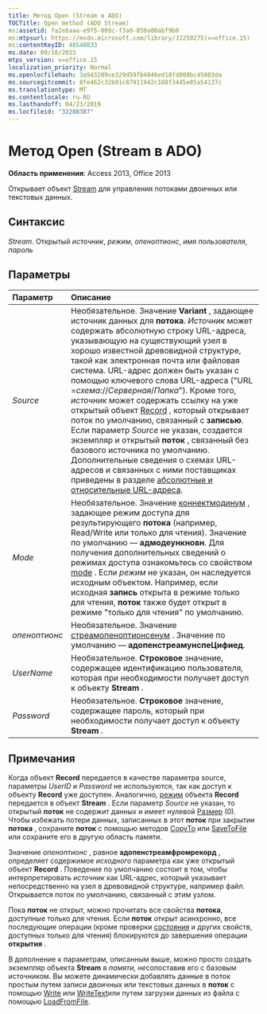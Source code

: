 ```yaml
---
title: Метод Open (Stream в ADO)
TOCTitle: Open method (ADO Stream)
ms:assetid: fa2e6aaa-e9f5-009c-f3a0-050a00abf9b0
ms:mtpsurl: https://msdn.microsoft.com/library/JJ250275(v=office.15)
ms:contentKeyID: 48548833
ms.date: 09/18/2015
mtps_version: v=office.15
localization_priority: Normal
ms.openlocfilehash: 3a943209ce329d59fb4846ed18fd008bc45803da
ms.sourcegitcommit: 8fe462c32b91c87911942c188f3445e85a54137c
ms.translationtype: MT
ms.contentlocale: ru-RU
ms.lasthandoff: 04/23/2019
ms.locfileid: "32288387"
---
```

# <a name="open-method-ado-stream"></a>Метод Open (Stream в ADO)


**Область применения**: Access 2013, Office 2013


Открывает объект [Stream](stream-object-ado.md) для управления потоками двоичных или текстовых данных.

## <a name="syntax"></a>Синтаксис

*Stream*. Открытый *источник*, *режим*, *опеноптионс*, *имя пользователя*, *пароль*

## <a name="parameters"></a>Параметры

|Параметр|Описание|
|:--------|:----------|
|*Source* |Необязательное. Значение **Variant** , задающее источник данных для **потока**. *Источник* может содержать абсолютную строку URL-адреса, указывающую на существующий узел в хорошо известной древовидной структуре, такой как электронная почта или файловая система. URL-адрес должен быть указан с помощью ключевого слова URL-адреса ("URL =*схема*://*Серверная*/*Папка*"). Кроме того, *источник* может содержать ссылку на уже открытый объект [Record](record-object-ado.md) , который открывает поток по умолчанию, связанный с **записью**. Если параметр *Source* не указан, создается экземпляр и открытый **поток** , связанный без базового источника по умолчанию. Дополнительные сведения о схемах URL-адресов и связанных с ними поставщиках приведены в разделе [абсолютные и относительные URL-адреса](absolute-and-relative-urls.md).|
|*Mode* |Необязательное. Значение [коннектмодинум](connectmodeenum.md) , задающее режим доступа для результирующего **потока** (например, Read/Write или только для чтения). Значение по умолчанию — **адмодеункновн**. Для получения дополнительных сведений о режимах доступа ознакомьтесь со свойством [mode](mode-property-ado.md) . Если *режим* не указан, он наследуется исходным объектом. Например, если исходная **запись** открыта в режиме только для чтения, **поток** также будет открыт в режиме "только для чтения" по умолчанию.|
|*опеноптионс* |Необязательное. Значение [стреамопеноптионсенум](streamopenoptionsenum.md) . Значение по умолчанию — **адопенстреамунспеЦифиед**.|
|*UserName* |Необязательное. **Строковое** значение, содержащее идентификацию пользователя, которая при необходимости получает доступ к объекту **Stream** .|
|*Password* |Необязательное. **Строковое** значение, содержащее пароль, который при необходимости получает доступ к объекту **Stream** .|

## <a name="remarks"></a>Примечания

Когда объект **Record** передается в качестве параметра source, параметры *UserID* и *Password* не используются, так как доступ к объекту **Record** уже доступен. Аналогично, [режим](mode-property-ado.md) объекта **Record** передается в объект **Stream** . Если параметр *Source* не указан, то открытый **поток** не содержит данных и имеет нулевой [Размер](https://docs.microsoft.com/office/vba/access/concepts/miscellaneous/size-property-ado-stream) (0). Чтобы избежать потери данных, записанных в этот **поток** при закрытии **потока** , сохраните **поток** с помощью методов [CopyTo](copyto-method-ado.md) или [SaveToFile](savetofile-method-ado.md) или сохраните его в другую область памяти.

Значение *опеноптионс* , равное **адопенстреамфромрекорд** , определяет содержимое *исходного* параметра как уже открытый объект **Record** . Поведение по умолчанию состоит в том, чтобы интерпретировать *источник* как URL-адрес, который указывает непосредственно на узел в древовидной структуре, например файл. Открывается поток по умолчанию, связанный с этим узлом.

Пока **поток** не открыт, можно прочитать все свойства **потока**, доступные только для чтения. Если **поток** открыт асинхронно, все последующие операции (кроме проверки [состояния](state-property-ado.md) и других свойств, доступных только для чтения) блокируются до завершения операции **открытия** .

В дополнение к параметрам, описанным выше, можно просто создать экземпляр объекта **Stream** в *памяти, не*сопоставив его с базовым источником. Вы можете динамически добавлять данные в поток простым путем записи двоичных или текстовых данных в **поток** с помощью [Write](write-method-ado.md) или [WriteText](writetext-method-ado.md)или путем загрузки данных из файла с помощью [LoadFromFile](loadfromfile-method-ado.md).

